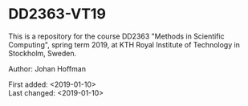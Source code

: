 # DD2363-VT19
This is a repository for the course DD2363 "Methods in Scientific Computing", spring term 2019, at KTH Royal Institute of Technology in Stockholm, Sweden. 
   
Author: Johan Hoffman
  
First added:  <2019-01-10>   
Last changed: <2019-01-10>
